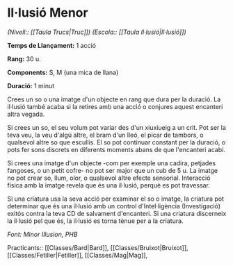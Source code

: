 # Il·lusió Menor

*(Nivell:: [[Taula Trucs|Truc]]) (Escola:: [[Taula Il·lusió|Il·lusió]])*

**Temps de Llançament:** 1 acció

**Rang:** 30 u.

**Components:** S, M (una mica de llana)

**Duració:** 1 minut

Crees un so o una imatge d'un objecte en rang que dura per la duració. La il·lusió també acaba si la retires amb una acció o conjures aquest encanteri altra vegada.

Si crees un so, el seu volum pot variar des d'un xiuxiueig a un crit. Pot ser la teva veu, la veu d'algú altre, el bram d'un lleó, el picar de tambors, o qualsevol altre so que escullis. El so pot continuar constant per la duració, o pots fer sons discrets en diferents moments abans de que l'encanteri acabi.

Si crees una imatge d'un objecte -com per exemple una cadira, petjades fangoses, o un petit cofre- no pot ser major que un cub de 5 u. La imatge no pot crear so, llum, olor, o qualsevol altre efecte sensorial. Interacció física amb la imatge revela que és una il·lusió, perquè es pot travessar.

Si una criatura usa la seva acció per examinar el so o imatge, la criatura pot determinar que és una il·lusió amb un control d'Intel·ligència (Investigació) exitós contra la teva CD de salvament d'encanteri. Si una criatura discerneix la il·lusió pel que és, la il·lusió es torna tènue per a la criatura.


*Font: Minor Illusion, PHB*



Practicants:: [[Classes/Bard|Bard]], [[Classes/Bruixot|Bruixot]], [[Classes/Fetiller|Fetiller]], [[Classes/Mag|Mag]],